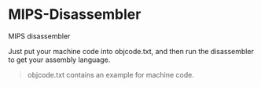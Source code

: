 # MIPS-Disassembler
MIPS disassembler

Just put your machine code into objcode.txt, and then run the disassembler to get your assembly language.
> objcode.txt contains an example for machine code.
